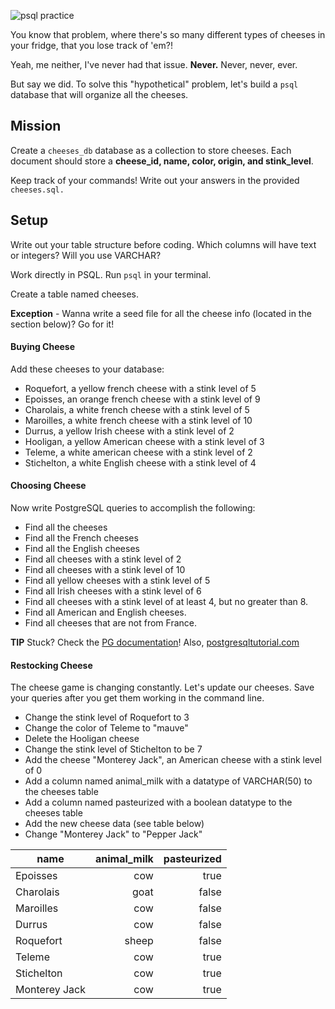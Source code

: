 ![psql practice](https://cdn.pastemagazine.com/www/system/images/photo_albums/cheese-memes/large/h5b39f396.jpeg?1384968217)

You know that problem, where there's so many different types of cheeses in your fridge, that you lose track of 'em?!

Yeah, me neither, I've never had that issue. **Never.** Never, never, ever.

But say we did. To solve this "hypothetical" problem, let's build a `psql` database that will organize all the cheeses.

## Mission

Create a `cheeses_db` database as a collection to store cheeses. Each document should store a **cheese_id, name, color, origin, and stink_level**.

Keep track of your commands! Write out your answers in the provided `cheeses.sql.`



## Setup
Write out your table structure before coding. Which columns will have text or integers? Will you use VARCHAR?

Work directly in PSQL. Run `psql` in your terminal.

Create a table named cheeses.

**Exception** - Wanna write a seed file for all the cheese info (located in the section below)? Go for it! 

#### Buying Cheese

Add these cheeses to your database:

- Roquefort, a yellow french cheese with a stink level of 5
- Epoisses, an orange french cheese with a stink level of 9
- Charolais, a white french cheese with a stink level of 5
- Maroilles, a white french cheese with a stink level of 10
- Durrus, a yellow Irish cheese with a stink level of 2
- Hooligan, a yellow American cheese with a stink level of 3
- Teleme, a white american cheese with a stink level of 2
- Stichelton, a white English cheese with a stink level of 4

#### Choosing Cheese

Now write PostgreSQL queries to accomplish the following:

- Find all the cheeses
- Find all the French cheeses
- Find all the English cheeses
- Find all cheeses with a stink level of 2
- Find all cheeses with a stink level of 10
- Find all yellow cheeses with a stink level of 5
- Find all Irish cheeses with a stink level of 6
- Find all cheeses with a stink level of at least 4, but no greater than 8.
- Find all American and English cheeses.
- Find all cheeses that are not from France.

**TIP** Stuck? Check the [PG documentation](https://www.postgresql.org/docs/)!
Also, [postgresqltutorial.com](http://www.postgresqltutorial.com/postgresql-select/)

#### Restocking Cheese

The cheese game is changing constantly. Let's update our cheeses. Save your queries after you get them working in the command line.

- Change the stink level of Roquefort to 3
- Change the color of Teleme to "mauve"
- Delete the Hooligan cheese
- Change the stink level of Stichelton to be 7
- Add the cheese "Monterey Jack", an American cheese with a stink level of 0
- Add a column named animal_milk with a datatype of VARCHAR(50) to the cheeses table
- Add a column named pasteurized with a boolean datatype to the cheeses table 
- Add the new cheese data (see table below)
- Change "Monterey Jack" to "Pepper Jack"


|name| animal_milk | pasteurized|
|-------------|------:|------------:|
| Epoisses | cow | true |
| Charolais | goat | false |
| Maroilles | cow | false |
|Durrus | cow | false |
|Roquefort | sheep | false |
|Teleme | cow | true |
|Stichelton | cow | true |
|Monterey Jack| cow | true |

